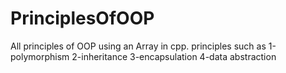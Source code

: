 # PrinciplesOfOOP

All principles of OOP using an Array in cpp.
principles such as 
1-polymorphism
2-inheritance
3-encapsulation
4-data abstraction
